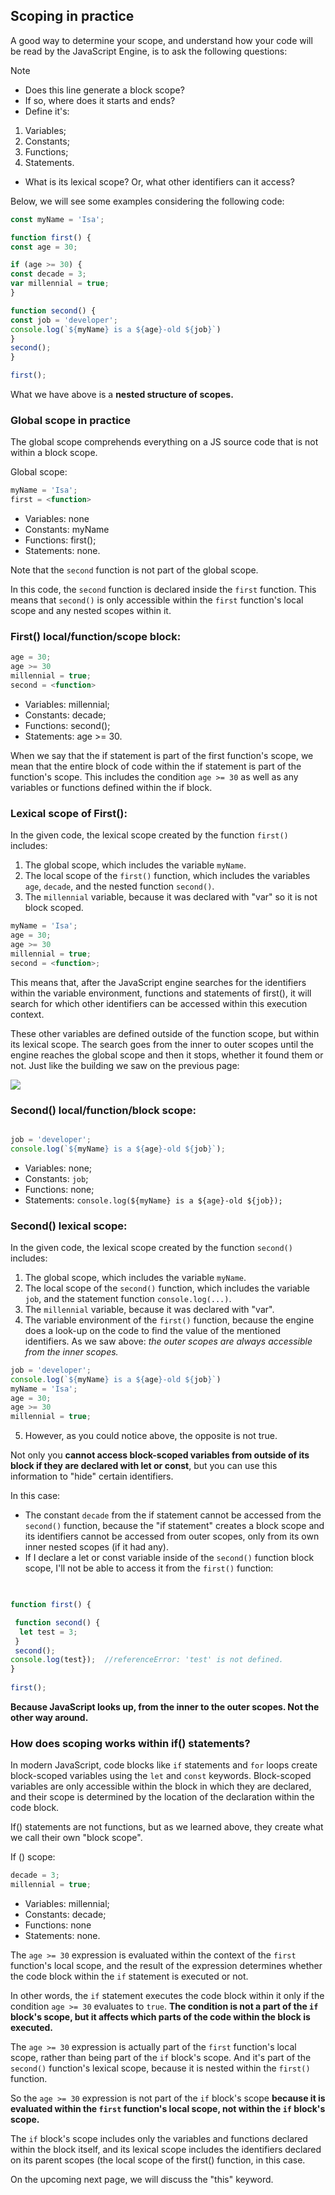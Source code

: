 ## Scoping in practice

A good way to determine your scope, and understand how your code will be read by the JavaScript Engine, is to ask the following questions:

> [!NOTE]
> - Does this line generate a block scope?
> - If so, where does it starts and ends?
> - Define it's:
> 1. Variables;
> 2. Constants; 
> 3. Functions;
> 4. Statements. 
> - What is its lexical scope? Or, what other identifiers can it access?


Below, we will see some examples considering the following code:

``` js
const myName = 'Isa'; 

function first() {
const age = 30;

if (age >= 30) {
const decade = 3;
var millennial = true;
}

function second() {
const job = 'developer';
console.log(`${myName} is a ${age}-old ${job}`)
}
second();
}

first();
```

What we have above is a **nested structure of scopes.**

### Global scope in practice
The global scope comprehends everything on a JS source code that is not within a block scope.

Global scope: 
``` js
myName = 'Isa';
first = <function>
```

- Variables: none
- Constants: myName
- Functions: first();
- Statements: none.

Note that the `second` function is not part of the global scope.

In this code, the `second` function is declared inside the `first` function. This means that `second()` is only accessible within the `first` function's local scope and any nested scopes within it.


### First() local/function/scope block:
``` js
age = 30;
age >= 30
millennial = true;
second = <function>
```

- Variables: millennial;
- Constants: decade;
- Functions: second();
- Statements: age >= 30.

When we say that the if statement is part of the first function's scope, we mean that the entire block of code within the if statement is part of the function's scope. This includes the condition `age >= 30` as well as any variables or functions defined within the if block.

### Lexical scope of First():

In the given code, the lexical scope created by the function `first()` includes:

1.  The global scope, which includes the variable `myName`.
2.  The local scope of the `first()` function, which includes the variables `age`, `decade`, and the nested function `second()`.
3. The `millennial` variable, because it was declared with "var" so it is not block scoped.

``` js
myName = 'Isa'; 
age = 30;
age >= 30
millennial = true;
second = <function>;
```

This means that, after the JavaScript engine searches for the identifiers within the variable environment, functions and statements of first(), it will search for which other identifiers can be accessed within this execution context.

These other variables are defined outside of the function scope, but within its lexical scope. The search goes from the inner to outer scopes until the engine reaches the global scope and then it stops, whether it found them or not. Just like the building we saw on the previous page:

![](https://github.com/isamog2/StudiesMadeVisual/blob/main/ObsidianSharing/Obsidian%20Vault/Images/Pasted%2020230406121730.png)

### Second() local/function/block scope:
``` js

job = 'developer';
console.log(`${myName} is a ${age}-old ${job}`);
```

- Variables: none;
- Constants: `job`;
- Functions: none;
- Statements: `console.log(${myName} is a ${age}-old ${job});`

### Second() lexical scope:

In the given code, the lexical scope created by the function `second()` includes:

1.  The global scope, which includes the variable `myName`.
2.  The local scope of the `second()` function, which includes the variable `job`, and the statement function `console.log(...)`.
3. The `millennial` variable, because it was declared with "var".
4.  The variable environment of the `first()` function, because the engine does a look-up on the code to find the value of the mentioned identifiers. As we saw above: *the outer scopes are always accessible from the inner scopes.*

``` js
job = 'developer';
console.log(`${myName} is a ${age}-old ${job}`)
myName = 'Isa';
age = 30;
age >= 30
millennial = true;
 ```
5. However, as you could notice above, the opposite is not true.

Not only you **cannot access block-scoped variables from outside of its block if they are declared with let or const**, but you can use this information to "hide" certain identifiers.

In this case:
- The constant `decade` from the if statement cannot be accessed from the `second()` function, because the "if statement" creates a block scope and its identifiers cannot be accessed from outer scopes, only from its own inner nested scopes (if it had any).
- If I declare a let or const variable inside of the `second()` function block scope, I'll not be able to access it from the `first()` function:

```js

  
function first() {  

 function second() {  
  let test = 3;  
 }  
 second();  
console.log(test});  //referenceError: 'test' is not defined.
}  
  
first();
```

**Because JavaScript looks up, from the inner to the outer scopes. Not the other way around.**

### How does scoping works within if() statements?

In modern JavaScript, code blocks like `if` statements and `for` loops create block-scoped variables using the `let` and `const` keywords. Block-scoped variables are only accessible within the block in which they are declared, and their scope is determined by the location of the declaration within the code block.

If() statements are not functions, but as we learned above, they create what we call their own "block scope".

If () scope:
``` js
decade = 3;
millennial = true;
```

- Variables: millennial;
- Constants: decade;
- Functions: none
- Statements: none.

The `age >= 30` expression is evaluated within the context of the `first` function's local scope, and the result of the expression determines whether the code block within the `if` statement is executed or not.

In other words, the `if` statement executes the code block within it only if the condition `age >= 30` evaluates to `true`. **The condition is not a part of the `if` block's scope, but it affects which parts of the code within the block is executed.**

The `age >= 30` expression is actually part of the `first` function's local scope, rather than being part of the `if` block's scope. And it's part of the `second()` function's lexical scope, because it is nested within the `first()` function.

So the `age >= 30` expression is not part of the `if` block's scope **because it is evaluated within the `first` function's local scope, not within the `if` block's scope.** 

The `if` block's scope includes only the variables and functions declared within the block itself, and its lexical scope includes the identifiers declared on its parent scopes (the local scope of the first() function, in this case.

On the upcoming next page, we will discuss the "this" keyword.